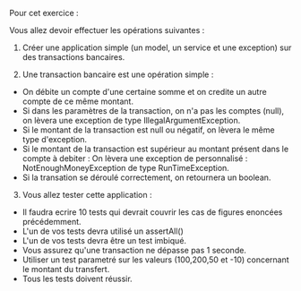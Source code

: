 Pour cet exercice :


Vous allez devoir effectuer les opérations suivantes :


1. Créer une application simple (un model, un service et une exception) sur des transactions bancaires.

2.  Une transaction bancaire est une opération simple :

- On débite un compte d'une certaine somme et on credite un autre compte de ce même montant.
- Si dans les paramètres de la transaction, on n'a pas les comptes (null), on lèvera une exception de type IllegalArgumentException.
- Si le montant de la transaction est null ou négatif, on lèvera le même type d'exception.
- Si le montant de la transaction est supérieur au montant présent dans le compte à debiter : On lèvera une exception de personnalisé : NotEnoughMoneyException de type RunTimeException.
- Si la transation se déroulé correctement, on retournera un boolean.

3. Vous allez tester cette application :
- Il faudra ecrire 10 tests qui devrait couvrir les cas de figures enoncées précédemment.
- L'un de vos tests devra utilisé un assertAll()
- L'un de vos tests devra être un test imbiqué.
- Vous assurez qu'une transaction ne dépasse pas 1 seconde.
- Utiliser un test parametré sur les valeurs (100,200,50 et -10) concernant le montant du transfert.
- Tous les tests doivent réussir.